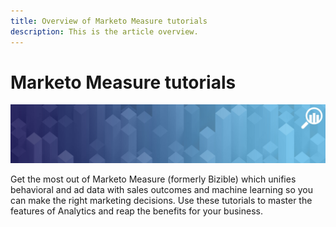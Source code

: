 ```yaml
---
title: Overview of Marketo Measure tutorials
description: This is the article overview.
---
```


# Marketo Measure tutorials

![banner](/help/assets/marketo-measure-banner.jpg)

Get the most out of Marketo Measure (formerly Bizible) which unifies behavioral and ad data with sales outcomes and machine learning so you can make the right marketing decisions. Use these tutorials to master the features of Analytics and reap the benefits for your business. 
